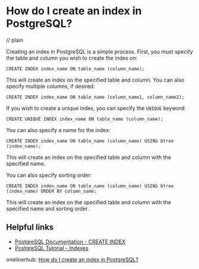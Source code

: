 # How do I create an index in PostgreSQL?
// plain

Creating an index in PostgreSQL is a simple process. First, you must specify the table and column you wish to create the index on:

```
CREATE INDEX index_name ON table_name (column_name);
```

This will create an index on the specified table and column. You can also specify multiple columns, if desired:

```
CREATE INDEX index_name ON table_name (column_name1, column_name2);
```

If you wish to create a unique index, you can specify the `UNIQUE` keyword:

```
CREATE UNIQUE INDEX index_name ON table_name (column_name);
```

You can also specify a name for the index:

```
CREATE INDEX index_name ON table_name (column_name) USING btree (index_name);
```

This will create an index on the specified table and column with the specified name.

You can also specify sorting order:

```
CREATE INDEX index_name ON table_name (column_name) USING btree (index_name) ORDER BY column_name;
```

This will create an index on the specified table and column with the specified name and sorting order.

## Helpful links
- [PostgreSQL Documentation - CREATE INDEX](https://www.postgresql.org/docs/current/sql-createindex.html)
- [PostgreSQL Tutorial - Indexes](https://www.postgresqltutorial.com/postgresql-indexes/)

onelinerhub: [How do I create an index in PostgreSQL?](https://onelinerhub.com/postgresql/how-do-i-create-an-index-in-postgresql-1686974832)